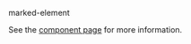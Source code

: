 marked-element


See the [component page](http://polymer.github.io/marked-element) for more information.
